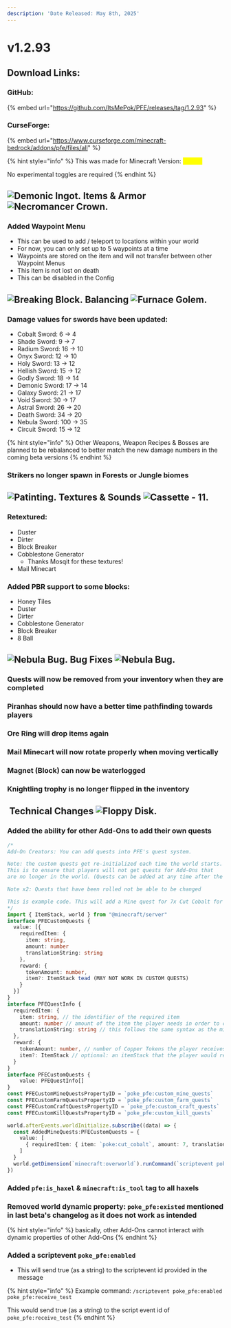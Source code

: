 ```yaml
---
description: 'Date Released: May 8th, 2025'
---
```


# v1.2.93

## Download Links:

### GitHub:

{% embed url="https://github.com/ItsMePok/PFE/releases/tag/1.2.93" %}

### CurseForge:

{% embed url="https://www.curseforge.com/minecraft-bedrock/addons/pfe/files/all" %}

{% hint style="info" %}
This was made for Minecraft Version: <mark style="color:yellow;">1.21.80</mark>

No experimental toggles are required
{% endhint %}

## <img src="https://github.com/user-attachments/assets/2332c89f-38d6-4a08-944a-9421758259aa" alt="Demonic Ingot." data-size="line"> **Items & Armor** <img src="https://github.com/user-attachments/assets/f4ee359f-7a23-44ba-8981-6c5bbdac1725" alt="Necromancer Crown." data-size="line">

### Added Waypoint Menu

* This can be used to add / teleport to locations within your world
* For now, you can only set up to 5 waypoints at a time
* Waypoints are stored on the item and will not transfer between other Waypoint Menus
* This item is not lost on death
* This can be disabled in the Config

## <img src="https://github.com/user-attachments/assets/d1e653c0-4330-48e7-afc4-19c7eb52cb95" alt="Breaking Block." data-size="line"> **Balancing** <img src="https://github.com/user-attachments/assets/928dc5bb-5e1a-4c1d-a92c-309b8e397a9a" alt="Furnace Golem." data-size="line">

### Damage values for swords have been updated:

* Cobalt Sword: 6 -> 4
* Shade Sword: 9 -> 7
* Radium Sword: 16 -> 10
* Onyx Sword: 12 -> 10
* Holy Sword: 13 -> 12
* Hellish Sword: 15 -> 12
* Godly Sword: 18 -> 14
* Demonic Sword: 17 -> 14
* Galaxy Sword: 21 -> 17
* Void Sword: 30 -> 17
* Astral Sword: 26 -> 20
* Death Sword: 34 -> 20
* Nebula Sword: 100 -> 35
* Circuit Sword: 15 -> 12

{% hint style="info" %}
Other Weapons, Weapon Recipes & Bosses are planned to be rebalanced to better match the new damage numbers in the coming beta versions
{% endhint %}

### Strikers no longer spawn in Forests or Jungle biomes

## <img src="https://minecraft.wiki/images/thumb/Painting_JE2_BE2.png/150px-Painting_JE2_BE2.png?45334" alt="Patinting." data-size="line"> **Textures & Sounds**﻿﻿ <picture><source srcset="https://github.com/user-attachments/assets/34b07696-af86-4a48-bf19-a97ab0dc4516" media="(prefers-color-scheme: dark)"><img src="https://github.com/user-attachments/assets/2899fc15-710e-4530-a3f3-17b87699a2a6" alt="Cassette - 11." data-size="line"></picture>

### Retextured:

* Duster
* Dirter
* Block Breaker
* Cobblestone Generator
  * Thanks Mosqit for these textures!
* Mail Minecart

### Added PBR support to some blocks:

* Honey Tiles
* Duster
* Dirter
* Cobblestone Generator
* Block Breaker
* 8 Ball

## <img src="https://github.com/user-attachments/assets/67865697-1f10-48c2-a6fa-f8f0709bea94" alt="Nebula Bug." data-size="line"> **Bug Fixes**  <img src="https://github.com/user-attachments/assets/67865697-1f10-48c2-a6fa-f8f0709bea94" alt="Nebula Bug." data-size="line">

### Quests will now be removed from your inventory when they are completed

### Piranhas should now have a better time pathfinding towards players

### Ore Ring will drop items again

### Mail Minecart will now rotate properly when moving vertically

### Magnet (Block) can now be waterlogged

### Knightling trophy is no longer flipped in the inventory



## <img src="https://github.com/user-attachments/assets/a7627a43-c3d4-4924-8a95-c87394c7d164" alt="" data-size="line"> **Technical Changes** <img src="https://github.com/user-attachments/assets/0fbe80d0-461d-4d9b-9e3b-bb232be4644f" alt="Floppy Disk." data-size="line">

### Added the ability for other Add-Ons to add their own quests

```typescript
/*
Add-On Creators: You can add quests into PFE's quest system.

Note: the custom quests get re-initialized each time the world starts. 
This is to ensure that players will not get quests for Add-Ons that 
are no longer in the world. (Quests can be added at any time after the world loads)

Note x2: Quests that have been rolled not be able to be changed

This is example code. This will add a Mine quest for 7x Cut Cobalt for 7x Copper Tokens:
*/
import { ItemStack, world } from "@minecraft/server"
interface PFECustomQuests {
  value: [{
    requiredItem: {
      item: string,
      amount: number
      translationString: string
    },
    reward: {
      tokenAmount: number,
      item?: ItemStack tead (MAY NOT WORK IN CUSTOM QUESTS)
    }
  }]
}
interface PFEQuestInfo {
  requiredItem: {
    item: string, // the identifier of the required item
    amount: number // amount of the item the player needs in order to complete this quest
    translationString: string // this follows the same syntax as the minecraft:display_name component
  },
  reward: {
    tokenAmount: number, // number of Copper Tokens the player receives
    item?: ItemStack // optional: an itemStack that the player would receive ins
  }
}
interface PFECustomQuests {
    value: PFEQuestInfo[]
}
const PFECustomMineQuestsPropertyID = `poke_pfe:custom_mine_quests`
const PFECustomFarmQuestsPropertyID = `poke_pfe:custom_farm_quests`
const PFECustomCraftQuestsPropertyID = `poke_pfe:custom_craft_quests`
const PFECustomKillQuestsPropertyID = `poke_pfe:custom_kill_quests`

world.afterEvents.worldInitialize.subscribe((data) => {
  const AddedMineQuests:PFECustomQuests = {
    value: [
      { requiredItem: { item: `poke:cut_cobalt`, amount: 7, translationString: `%poke_pfe.cut_cobalt (%poke_pfe.tag)` }, reward: { tokenAmount: 7 } }
    ]
  }
  world.getDimension(`minecraft:overworld`).runCommand(`scriptevent poke_pfe:custom_mine_quests ${JSON.stringify(AddedMineQuests)}`)
})

```

### Added `pfe:is_haxel` & `minecraft:is_tool` tag to all haxels

### Removed world dynamic property: `poke_pfe:existed` mentioned in last beta's changelog as it does not work as intended

{% hint style="info" %}
basically, other Add-Ons cannot interact with dynamic properties of other Add-Ons
{% endhint %}

### Added a scriptevent `poke_pfe:enabled`&#x20;

* This will send true (as a string) to the scriptevent id provided in the message

{% hint style="info" %}
Example command: `/scriptevent poke_pfe:enabled poke_pfe:receive_test`

This would send true (as a string) to the script event id of `poke_pfe:receive_test`
{% endhint %}

